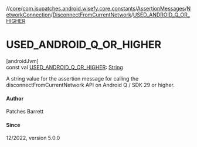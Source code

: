 //[core](../../../../../index.md)/[com.isupatches.android.wisefy.core.constants](../../../index.md)/[AssertionMessages](../../index.md)/[NetworkConnection](../index.md)/[DisconnectFromCurrentNetwork](index.md)/[USED_ANDROID_Q_OR_HIGHER](-u-s-e-d_-a-n-d-r-o-i-d_-q_-o-r_-h-i-g-h-e-r.md)

# USED_ANDROID_Q_OR_HIGHER

[androidJvm]\
const val [USED_ANDROID_Q_OR_HIGHER](-u-s-e-d_-a-n-d-r-o-i-d_-q_-o-r_-h-i-g-h-e-r.md): [String](https://kotlinlang.org/api/latest/jvm/stdlib/kotlin/-string/index.html)

A string value for the assertion message for calling the disconnectFromCurrentNetwork API on Android Q / SDK 29 or higher.

#### Author

Patches Barrett

#### Since

12/2022, version 5.0.0
